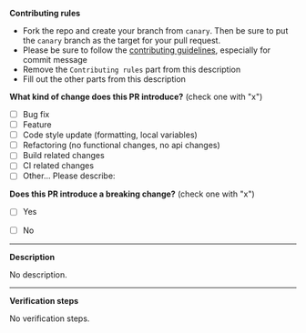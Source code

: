 <!--
IF YOU DON'T FILL OUT THE FOLLOWING INFORMATION WE MIGHT CLOSE YOUR PULL REQUESTS WITHOUT INVESTIGATING
-->

**Contributing rules**

- Fork the repo and create your branch from `canary`. Then be sure to put the `canary` branch as the target for your pull request.
- Please be sure to follow the [contributing guidelines](https://github.com/viosey/hexo-theme-material/blob/master/CONTRIBUTING.md), especially for commit message
- Remove the `Contributing rules` part from this description
- Fill out the other parts from this description


<!-- ----------- -->

**What kind of change does this PR introduce?** (check one with "x")

- [ ] Bug fix
- [ ] Feature
- [ ] Code style update (formatting, local variables)
- [ ] Refactoring (no functional changes, no api changes)
- [ ] Build related changes
- [ ] CI related changes
- [ ] Other... Please describe:

**Does this PR introduce a breaking change?** (check one with "x")

- [ ] Yes
- [ ] No


____

**Description**

No description.

____

**Verification steps**

No verification steps.
